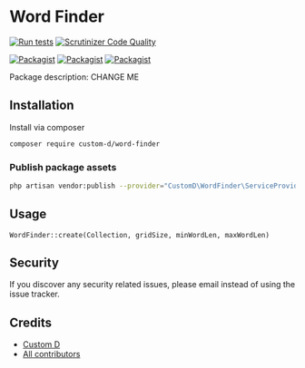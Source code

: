 # Word Finder

[![Run tests](https://github.com/customd/word-finder/actions/workflows/default.yml/badge.svg)](https://github.com/customd/word-finder/actions/workflows/default.yml)
[![Scrutinizer Code Quality](https://scrutinizer-ci.com/g/custom-d/word-finder/badges/quality-score.png?b=master)](https://scrutinizer-ci.com/g/custom-d/word-finder/?branch=master)

[![Packagist](https://img.shields.io/packagist/v/custom-d/word-finder.svg)](https://packagist.org/packages/custom-d/word-finder)
[![Packagist](https://poser.pugx.org/custom-d/word-finder/d/total.svg)](https://packagist.org/packages/custom-d/word-finder)
[![Packagist](https://img.shields.io/packagist/l/custom-d/word-finder.svg)](https://packagist.org/packages/custom-d/word-finder)

Package description: CHANGE ME

## Installation

Install via composer

```bash
composer require custom-d/word-finder
```

### Publish package assets

```bash
php artisan vendor:publish --provider="CustomD\WordFinder\ServiceProvider"
```

## Usage

`WordFinder::create(Collection, gridSize, minWordLen, maxWordLen)`

## Security

If you discover any security related issues, please email
instead of using the issue tracker.

## Credits

- [Custom D](https://github.com/custom-d/word-finder)
- [All contributors](https://github.com/custom-d/word-finder/graphs/contributors)
